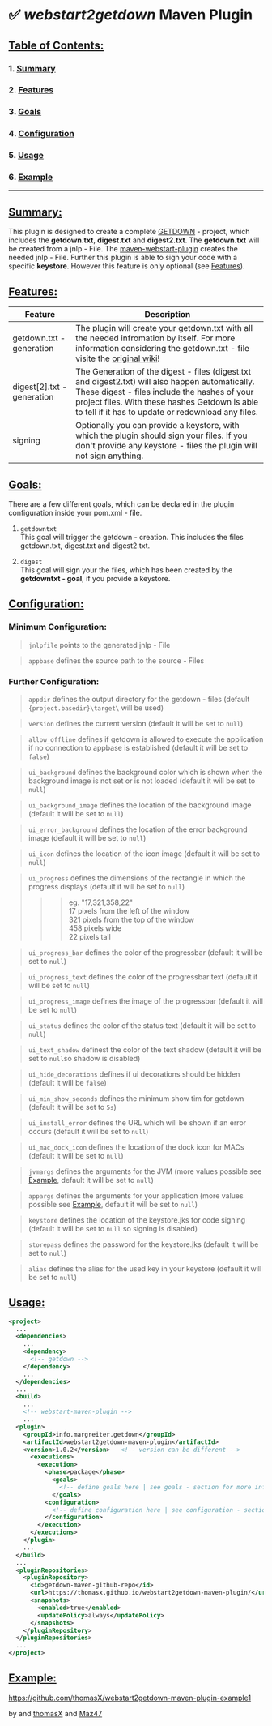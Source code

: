 # :white_check_mark: _webstart2getdown_ Maven Plugin 

## [Table of Contents:](#table-of-contents)

### 1. [Summary](#summary)
### 2. [Features](#features)
### 3. [Goals](#goals)
### 4. [Configuration](#configuration)
### 5. [Usage](#usage)
### 6. [Example](#example)

***

## [Summary:](#summary)

This plugin is designed to create a complete [GETDOWN](https://github.com/threerings/getdown/) - project, which includes the **getdown.txt**, **digest.txt** and **digest2.txt**. The **getdown.txt** will be created from a jnlp - File. The [maven-webstart-plugin](https://mvnrepository.com/artifact/org.codehaus.mojo/webstart-maven-plugin) creates the needed jnlp - File. Further this plugin is able to sign your code with a specific **keystore**. However this feature is only optional (see [Features](#features)).

## [Features:](#features)

Feature | Description
--------|------------
getdown.txt - generation | The plugin will create your getdown.txt with all the needed infromation by itself. For more information considering the getdown.txt - file visite the [original wiki](https://github.com/threerings/getdown/wiki)!
digest\[2\].txt - generation | The Generation of the digest - files (digest.txt and digest2.txt) will also happen automatically. These digest - files include the hashes of your project files. With these hashes Getdown is able to tell if it has to update or redownload any files.
signing | Optionally you can provide a keystore, with which the plugin should sign your files. If you don't provide any keystore - files the plugin will not sign anything.

## [Goals:](#goals)

There are a few different goals, which can be declared in the plugin configuration inside your pom.xml - file. 

1. `getdowntxt`\
This goal will trigger the getdown - creation. This includes the files getdown.txt, digest.txt and digest2.txt. 

2. `digest`\
This goal will sign your the files, which has been created by the **getdowntxt - goal**, if you provide a keystore.

## [Configuration:](#configuration)

### Minimum Configuration:

>`jnlpfile` points to the generated jnlp - File 

>`appbase` defines the source path to the source - Files

### Further Configuration:

>`appdir` defines the output directory for the getdown - files (default `{project.basedir}\target\` will be used)

>`version` defines the current version (default it will be set to `null`)

>`allow_offline` defines if getdown is allowed to execute the application if no connection to appbase is established (default it will be set to `false`)

>`ui_background` defines the background color which is shown when the background image is not set or is not loaded (default it will be set to `null`)

>`ui_background_image` defines the location of the background image (default it will be set to `null`)

>`ui_error_background` defines the location of the error background image (default it will be set to `null`)

>`ui_icon` defines the location of the icon image (default it will be set to `null`)

>`ui_progress` defines the dimensions of the rectangle in which the progress displays (default it will be set to `null`)<br>
>>> eg. "17,321,358,22" <br>
	    17 pixels from the left of the window <br>
	    321 pixels from the top of the window <br>
	    458 pixels wide <br>
	    22 pixels tall <br>

>`ui_progress_bar` defines the color of the progressbar (default it will be set to `null`)

>`ui_progress_text` defines the color of the progressbar text (default it will be set to `null`)

>`ui_progress_image` defines the image of the progressbar (default it will be set to `null`)

>`ui_status` defines the color of the status text (default it will be set to `null`)

>`ui_text_shadow` definest the color of the text shadow (default it will be set to `null`so shadow is disabled)

>`ui_hide_decorations` defines if ui decorations should be hidden (default it will be `false`)

>`ui_min_show_seconds` defines the minimum show tim for getdown (default it will be set to `5s`)

>`ui_install_error` defines the URL which will be shown if an error occurs (default it will be set to `null`)

>`ui_mac_dock_icon` defines the location of the dock icon for MACs (default it will be set to `null`)

>`jvmargs` defines the arguments for the JVM (more values possible see [Example](#example), default it will be set to `null`)

>`appargs` defines the arguments for your application (more values possible see [Example](#example), default it will be set to `null`)

>`keystore` defines the location of the keystore.jks for code signing (default it will be set to `null` so signing is disabled)

>`storepass` defines the password for the keystore.jks (default it will be set to `null`)

>`alias` defines the alias for the used key in your keystore (default it will be set to `null`)


## [Usage:](#usage)

```XML
<project>
  ...
  <dependencies>
    ...
    <dependency>
      <!-- getdown -->
    </dependency>
    ...
  </dependencies>
  ...
  <build>
    ...
    <!-- webstart-maven-plugin -->
    ...
  <plugin>
    <groupId>info.margreiter.getdown</groupId>
    <artifactId>webstart2getdown-maven-plugin</artifactId>
    <version>1.0.2</version>   <!-- version can be different -->
      <executions>
        <execution>	
          <phase>package</phase>
            <goals>
              <!-- define goals here | see goals - section for more information --> 
            </goals>
          <configuration>
            <!-- define configuration here | see configuration - section for more information --> 
          </configuration>
        </execution>
      </executions>
    </plugin>
    ...
  </build>
  ...
  <pluginRepositories>
    <pluginRepository>
      <id>getdown-maven-github-repo</id>
      <url>https://thomasx.github.io/webstart2getdown-maven-plugin/</url>
      <snapshots>
        <enabled>true</enabled>
        <updatePolicy>always</updatePolicy>
      </snapshots>
    </pluginRepository>
  </pluginRepositories>
  ...
</project>
```

## [Example:](#example)

https://github.com/thomasX/webstart2getdown-maven-plugin-example1 

by and [thomasX](https://github.com/thomasX) and [Maz47](https://github.com/maz47)
